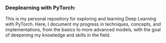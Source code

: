 ### Deeplearning with PyTorch:
This is my personal repository for exploring and learning Deep Learning with PyTorch. Here, I document my progress in techniques, concepts, and implementations, from the basics to more advanced models, with the goal of deepening my knowledge and skills in the field.